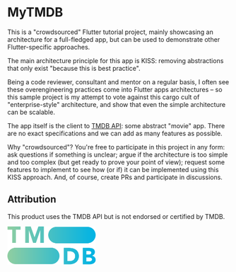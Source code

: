 # MyTMDB

This is a "crowdsourced" Flutter tutorial project, mainly showcasing an architecture for a full-fledged app, but can be used to demonstrate other Flutter-specific approaches.

The main architecture principle for this app is KISS: removing abstractions that only exist "because this is best practice".

Being a code reviewer, consultant and mentor on a regular basis, I often see these overengineering practices come into Flutter apps architectures – so this sample project is my attempt to vote against this cargo cult of "enterprise-style" architecture, and show that even the simple architecture can be scalable.

The app itself is the client to [TMDB API][1]: some abstract "movie" app. There are no exact specifications and we can add as many features as possible.

Why "crowdsourced"? You're free to participate in this project in any form: ask questions if something is unclear; argue if the architecture is too simple and too complex (but get ready to prove your point of view); request some features to implement to see how (or if) it can be implemented using this KISS approach. And, of course, create PRs and participate in discussions.

## Attribution

This product uses the TMDB API but is not endorsed or certified by TMDB.

<img width="200" src="tmdb_logo.svg"/>

[1]: https://developers.themoviedb.org/3/getting-started/introduction
